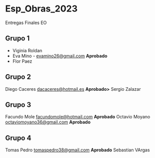 # Esp_Obras_2023
Entregas Finales EO


## Grupo 1

* Viginia Roldan
* Eva Mino  - <evamino26@gmail.com> **Aprobado**
* Flor Paez

 ## Grupo 2
 Diego Caceres <dacaceres@hotmail.es> **Aprobado>**
 Sergio Zalazar
 
 ## Grupo 3
 Facundo Mole <facundomole@hotmail.com> **Aprobado**
 Octavio Moyano <octaviomoyano36@gmail.com> **Aprobado**
 
 ## Grupo 4
 Tomas Pedro <tomaspedro38@gmail.com> **Aprobado** 
 Sebastian VArgas
